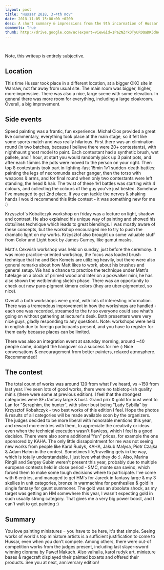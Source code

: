 ```yaml
---
layout: post
title: "Hussar 2018, 3-4th nov"
date: 2018-11-05 15:00:00 +0200
desc: A short summary & impressions from the 9th incarnation of Hussar Miniature Painting Contest.
comments: True
thumb: http://drive.google.com/uc?export=view&id=1Pa2NZrkDTyUR0QaDK5dnoo8ER9EGDrvx
---
```


&nbsp;&nbsp;&nbsp;&nbsp;&nbsp;&nbsp;&nbsp;&nbsp;

Note, this writeup is entirely subjective.

## Location
This time Hussar took place in a different location, at a bigger OKO site in Warsaw, not far away from usual site. The main room was bigger, higher, more impressive. There was also a nice, large scene with some elevation. In general there was more room for everything, including a large cloakroom. Overall, a big improvement.

## Side events
Speed painting was a frantic, fun experience. Michał Cios provided a great live commentary, everything took place at the main stage, so it felt like some sports match and was really hilarious. First there was an elimination round (in two batches, because I believe there were 20+ contestants), with nighthaunt ghost model to paint. Each contestant had a synthetic brush, wet pallete, and 1 hour, at start you would randomly pick up 3 paint pots, and after each 15mins the pots were moved to the person on your right. Then top 8 contestants took part in lighting-fast 15min 1v1 sudden-death battles: painting the legs of necromunda escher ganger, then the torso with weapons & arms, and for final round when only two contestants were left standing, the head & hair. The twist of these 1v1 battles was starting with 4 colours, and collecting the colours of the guy you've just bested. Somehow I've managed to get 2nd place. If you can tackle the nerves & shaking hands I would recommend this little contest - it was something new for me :)

Krzysztof's Kobaltczyk workshop on friday was a lecture on light, shadow and contrast. He also explained his unique way of painting and showed his dots/lines technique which leads to great blendings. I was mostly aware of these concepts, but the workshop encouraged me to try to push the dramatic light on my works. Krzysztof also brought up some valuable stuff from Color and Light book by James Gurney, like gamut masks. 

Matt's Cexwish workshop was held on sunday, just before the ceremony. It was more practice-oriented workshop, the focus was loaded brush technique that he and Ben Komets are utilizing heavily, but there were also general remarks about how Matt likes to work, about his brushes and general setup. We had a chance to practice the technique under Matt's tutelage on a block of primed wood and later on a poxwalker mini, he has also shown the wetblending sketch phase. There was an opportunity to check out new pure-pigment kimera colors (they are uber-pigmented, so nice). 

Overall a both workshops were great, with lots of interesting information. There was a tremendous improvement in how the workshops are handled - each one was recorded, streamed to the tv so everyone could see what's going on without gathering at lecturer's desk. Both presenters were very nice guys, gladly responding to any questions. Note: workshops were held in english due to foreign participants present, and you have to register for them early because places can be limited.

There was also an integration event at saturday morning, around ~40 people came, dodged the hangover so a success for me :) Nice conversations & encouragement from better painters, relaxed atmosphere. Recommended!

## The contest
The total count of works was around 120 from what I've heard, vs ~150 from last year. I've seen lots of good works, there were no tabletop-ish quality minis (there were some at previous edition). I feel that the strongest categories were SF+fantasy large & bust. Grand prix & gold for bust went to Lan for "Seraphim, the hunter", with silver bust being "Lady Sybilla" by Krzysztof Kobaltczyk - two best works of this edition I feel. Hope the photos & results of all categories will be made available soon by the organizers. The judges decided to be more liberal with honorable mentions this year, and reward more entries with them, to appreciate the creativity or ideas even when the technical execution wasn't flawless, which I feel is a good decision. There were also some additional "fun" prices, for example the one sponsored by KAHA. The only little dissapointment for me was not seeing new works from people like Karol Rudyk, KAHA, Jakub Małysa, Piotr Czajka & Adam Hałon in the contest. Sometimes life/travelling gets in the way, which is totally understandable, I just love what they do :). Also, Marina Ringill and Sergey Gubin weren't present this year, probably due to multiple european contests held in close period - SMC, monte san savino, which forced them to make some tough decisions where to participate. I've come with 6 entries, and managed to get HM's for Jareck in fantasy large & my 3 skellies in unit categories, bronze in warmachine for penthesilea & gold in single fantasy for gaunt summoner. The gold was an absolute shock, as my target was getting an HM somewhere this year, I wasn't expecting gold in such usually strong category. That gives me a very big power boost, and I can't wait to get painting :)   

## Summary
You love painting miniatures = you have to be here, it's that simple. Seeing works of world's top miniature artists is a sufficient justification to come to Hussar, even when you don't compete. Among others, there were out-of competition works from the judges present, including last slayer-sword winning diorama by Paweł Makuch. Also valhalla, karol rudyk art, miniature bases & ragecraft displayed their painted boxarts and offered their products. See you at next, anniversary edition!



